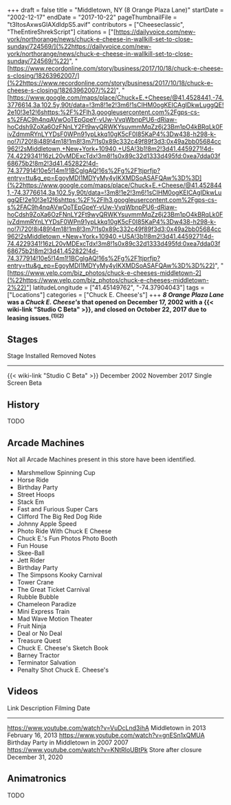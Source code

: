 +++
draft = false
title = "Middletown, NY (8 Orange Plaza Lane)"
startDate = "2002-12-17"
endDate = "2017-10-22"
pageThumbnailFile = "t3ItosAxwsGlAXdIdpS5.avif"
contributors = ["Cheeseclassic", "TheEntireShrekScript"]
citations = ["[https://dailyvoice.com/new-york/northorange/news/chuck-e-cheese-in-wallkill-set-to-close-sunday/724569/](%22https://dailyvoice.com/new-york/northorange/news/chuck-e-cheese-in-wallkill-set-to-close-sunday/724569/%22)", "[https://www.recordonline.com/story/business/2017/10/18/chuck-e-cheese-s-closing/18263962007/](%22https://www.recordonline.com/story/business/2017/10/18/chuck-e-cheese-s-closing/18263962007/%22)", "[https://www.google.com/maps/place/Chuck+E.+Cheese/@41.4528441,-74.3776614,3a,102.5y,90t/data=!3m8!1e2!3m6!1sCIHM0ogKEICAgIDkwLuggQE!2e10!3e12!6shttps:%2F%2Flh3.googleusercontent.com%2Fgps-cs-s%2FAC9h4nqAVwOoTEpGpeY-vUw-VvqWbnpPU6-dRiaw-hoCdsh9ZoXa6OzFNnLY2Ft9wyQRWKYsuvmmMqZz6j23Bm1pO4kBRqLk0FivZdmmRYnLYYDsF0WPn91ypLkkq10gK5cF0I85KaP4%3Dw438-h298-k-no!7i720!8i489!4m18!1m8!3m7!1s0x89c332c49f89f3d3:0x49a2bb05684cc962!2sMiddletown,+New+York+10940,+USA!3b1!8m2!3d41.4459271!4d-74.4229341!16zL20vMDExcTdx!3m8!1s0x89c32d1333d495fd:0xea7dda03f68675b2!8m2!3d41.452822!4d-74.377914!10e5!14m1!1BCgIgAQ!16s%2Fg%2F1tjprfjp?entry=ttu&g_ep=EgoyMDI1MDYyMy4yIKXMDSoASAFQAw%3D%3D](%22https://www.google.com/maps/place/Chuck+E.+Cheese/@41.4528441,-74.3776614,3a,102.5y,90t/data=!3m8!1e2!3m6!1sCIHM0ogKEICAgIDkwLuggQE!2e10!3e12!6shttps:%2F%2Flh3.googleusercontent.com%2Fgps-cs-s%2FAC9h4nqAVwOoTEpGpeY-vUw-VvqWbnpPU6-dRiaw-hoCdsh9ZoXa6OzFNnLY2Ft9wyQRWKYsuvmmMqZz6j23Bm1pO4kBRqLk0FivZdmmRYnLYYDsF0WPn91ypLkkq10gK5cF0I85KaP4%3Dw438-h298-k-no!7i720!8i489!4m18!1m8!3m7!1s0x89c332c49f89f3d3:0x49a2bb05684cc962!2sMiddletown,+New+York+10940,+USA!3b1!8m2!3d41.4459271!4d-74.4229341!16zL20vMDExcTdx!3m8!1s0x89c32d1333d495fd:0xea7dda03f68675b2!8m2!3d41.452822!4d-74.377914!10e5!14m1!1BCgIgAQ!16s%2Fg%2F1tjprfjp?entry=ttu&g_ep=EgoyMDI1MDYyMy4yIKXMDSoASAFQAw%3D%3D%22)", "[https://www.yelp.com/biz_photos/chuck-e-cheeses-middletown-2](%22https://www.yelp.com/biz_photos/chuck-e-cheeses-middletown-2%22)"]
latitudeLongitude = ["41.45149762", "-74.37904043"]
tags = ["Locations"]
categories = ["Chuck E. Cheese's"]
+++
***8 Orange Plaza Lane* was a *Chuck E. Cheese's* that opened on December 17, 2002 with a {{< wiki-link "Studio C Beta" >}}, and closed on October 22, 2017 due to leasing issues.<sup>(1)(2)</sup>**

## Stages

  Stage                                   Installed       Removed         Notes
  --------------------------------------- --------------- --------------- --------------------
  {{< wiki-link "Studio C Beta" >}}   December 2002   November 2017   Single Screen Beta

## History

TODO

## Arcade Machines

Not all Arcade Machines present in this store have been identified.

- Marshmellow Spinning Cup
- Horse Ride
- Birthday Party
- Street Hoops
- Stack Em
- Fast and Furious Super Cars
- Clifford The Big Red Dog Ride
- Johnny Apple Speed
- Photo Ride With Chuck E Cheese
- Chuck E.'s Fun Photos Photo Booth
- Fun House
- Skee-Ball
- Jett Rider
- Birthday Party
- The Simpsons Kooky Carnival
- Tower Crane
- The Great Ticket Carnival
- Rubble Bubble
- Chameleon Paradize
- Mini Express Train
- Mad Wave Motion Theater
- Fruit Ninja
- Deal or No Deal
- Treasure Quest
- Chuck E. Cheese's Sketch Book
- Barney Tractor
- Terminator Salvation
- Penalty Shot Chuck E. Cheese's

## Videos

  Link                                          Description                            Filming Date
  --------------------------------------------- -------------------------------------- -------------------
  https://www.youtube.com/watch?v=VuDcLnd3ihA   Middletown in 2013                     February 16, 2013
  https://www.youtube.com/watch?v=gnESn1xQMUA   Birthday Party in Middletown in 2007   2007
  https://www.youtube.com/watch?v=KNtRloUBtPk   Store after closure                    December 31, 2020

## Animatronics

TODO
